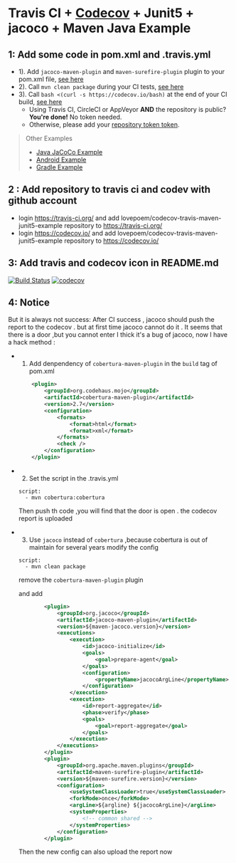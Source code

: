 
Travis CI + [Codecov][0] + Junit5 + jacoco + Maven Java Example
===============================
## 1: Add some code in  pom.xml and .travis.yml
* 1). Add `jacoco-maven-plugin` and  `maven-surefire-plugin` plugin to your pom.xml file, [see here](https://github.com/lovepoem/codecov-travis-maven-junit5-example/blob/master/pom.xml#L39-L50)
* 2). Call `mvn clean package` during your CI tests, [see here](https://github.com/lovepoem/codecov-travis-maven-junit5-example/blob/master/.travis.yml#L4)
* 3). Call `bash <(curl -s https://codecov.io/bash)` at the end of your CI build, [see here](https://github.com/lovepoem/codecov-travis-maven-junit5-example/blob/master/.travis.yml#L7)
  - Using Travis CI, CircleCI or AppVeyor **AND** the repository is public? **You're done!** No token needed.
  - Otherwise, please add your [repository token token][5].

> Other Examples
> - [Java JaCoCo Example][1]
> - [Android Example][3]
> - [Gradle Example][2]


[0]: https://codecov.io/
[1]: https://github.com/codecov/example-java
[2]: https://github.com/codecov/example-gradle
[3]: https://github.com/codecov/example-android
[5]: http://docs.codecov.io/docs/about-the-codecov-bash-uploader#section-upload-token

## 2 : Add repository to travis ci and codev with github account 

  - login https://travis-ci.org/ and add lovepoem/codecov-travis-maven-junit5-example repository to https://travis-ci.org/
  - login https://codecov.io/ and add lovepoem/codecov-travis-maven-junit5-example repository to https://codecov.io/

## 3: Add travis and codecov icon in  README.md
[![Build Status](https://travis-ci.org/lovepoem/codecov-travis-maven-junit5-example.svg?branch=master)](https://travis-ci.org/lovepoem/codecov-travis-maven-junit5-example)
[![codecov](https://codecov.io/gh/lovepoem/codecov-travis-maven-junit5-example/branch/master/graph/badge.svg)](https://codecov.io/gh/lovepoem/codecov-travis-maven-junit5-example)

## 4: Notice

   But it is always not success:
   After CI success , jacoco should push the report to the codecov . but at first time jacoco cannot do it . It seems that there is a door ,but you cannot enter
   I thick it's a bug of jacoco, now I have a hack method :
   
* 1. Add denpendency of `cobertura-maven-plugin` in the `build` tag of  pom.xml
   ```xml
       <plugin>
           <groupId>org.codehaus.mojo</groupId>
           <artifactId>cobertura-maven-plugin</artifactId>
           <version>2.7</version>
           <configuration>
               <formats>
                   <format>html</format>
                   <format>xml</format>
               </formats>
               <check />
           </configuration>
       </plugin>
   ```
* 2. Set the script in the .travis.yml
   
   ```shell
   script:
     - mvn cobertura:cobertura
   ```
   Then push th code ,you will find that the door is open . the codecov report is uploaded
   
* 3. Use `jacoco` instead of  `cobertura` ,because cobertura is out of maintain for several years
   modify the config
            
   ```shell
   script:
     - mvn clean package
   ```
   
   remove the `cobertura-maven-plugin` plugin
   
   and add
   
   ```xml
           <plugin>
               <groupId>org.jacoco</groupId>
               <artifactId>jacoco-maven-plugin</artifactId>
               <version>${maven-jacoco.version}</version>
               <executions>
                   <execution>
                       <id>jacoco-initialize</id>
                       <goals>
                           <goal>prepare-agent</goal>
                       </goals>
                       <configuration>
                           <propertyName>jacocoArgLine</propertyName>
                       </configuration>
                   </execution>
                   <execution>
                       <id>report-aggregate</id>
                       <phase>verify</phase>
                       <goals>
                           <goal>report-aggregate</goal>
                       </goals>
                   </execution>
               </executions>
           </plugin>
           <plugin>
               <groupId>org.apache.maven.plugins</groupId>
               <artifactId>maven-surefire-plugin</artifactId>
               <version>${maven-surefire.version}</version>
               <configuration>
                   <useSystemClassLoader>true</useSystemClassLoader>
                   <forkMode>once</forkMode>
                   <argLine>${argline} ${jacocoArgLine}</argLine>
                   <systemProperties>
                       <!-- common shared -->
                   </systemProperties>
               </configuration>
           </plugin>
   ```
   Then the new config can also upload the report now   
   